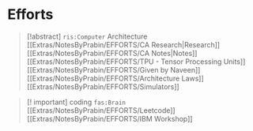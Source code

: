 # Efforts

> [!abstract] `ris:Computer` Architecture  
> [[Extras/NotesByPrabin/EFFORTS/CA Research|Research]]  
> [[Extras/NotesByPrabin/EFFORTS/CA Notes|Notes]]  
> [[Extras/NotesByPrabin/EFFORTS/TPU - Tensor Processing Units]]  
> [[Extras/NotesByPrabin/EFFORTS/Given by Naveen]]  
> [[Extras/NotesByPrabin/EFFORTS/Architecture Laws]]  
> [[Extras/NotesByPrabin/EFFORTS/Simulators]]

> [! important] coding `fas:Brain`  
> [[Extras/NotesByPrabin/EFFORTS/Leetcode]]  
> [[Extras/NotesByPrabin/EFFORTS/IBM Workshop]]

